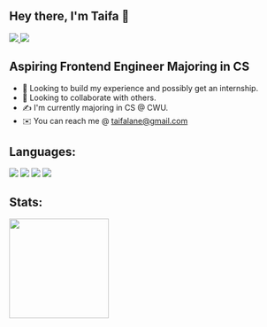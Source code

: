 ## Hey there, I'm Taifa 👋
<a href = "https://www.linkedin.com/in/taifa-lane-916010188/" target = "_blank"> <img src = "https://img.shields.io/badge/LinkedIn-0077B5?style=for-the-badge&logo=linkedin&logoColor=white"> </a>
<a href = "https://leetcode.com/TaifaLane/" target = "_blank"> <img src = "https://img.shields.io/badge/-LeetCode-FFA116?style=for-the-badge&logo=LeetCode&logoColor=black"> </a>

## Aspiring Frontend Engineer Majoring in CS
- 👀 Looking to build my experience and possibly get an internship.
- 👥 Looking to collaborate with others.
- ✍️ I'm currently majoring in CS @ CWU.
- ✉️ You can reach me @ taifalane@gmail.com
## Languages:
<img src = "https://img.shields.io/badge/HTML5-E34F26?style=for-the-badge&logo=html5&logoColor=white"> <img src = "https://img.shields.io/badge/CSS3-1572B6?style=for-the-badge&logo=css3&logoColor=white">
<img src = "https://img.shields.io/badge/JavaScript-323330?style=for-the-badge&logo=javascript&logoColor=F7DF1E">
<img src = "https://img.shields.io/badge/Python-3776AB?style=for-the-badge&logo=python&logoColor=white">

## Stats:

<img height="180em" src="https://github-readme-stats.vercel.app/api?username=taifa&show_icons=true&hide_border=true&&count_private=true&include_all_commits=true" />
